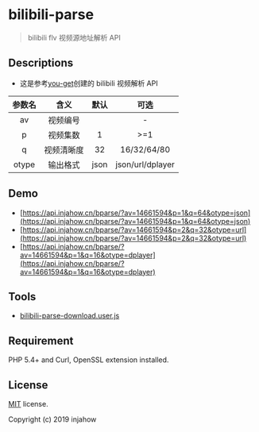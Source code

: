 # bilibili-parse

> bilibili flv 视频源地址解析 API

## Descriptions

- 这是参考[you-get](https://github.com/soimort/you-get)创建的 bilibili 视频解析 API

| 参数名 |    含义    | 默认 |       可选       |
| :----: | :--------: | :--: | :--------------: |
|   av   |  视频编号  |      |        -         |
|   p    |  视频集数  |  1   |       >=1        |
|   q    | 视频清晰度 |  32  |   16/32/64/80    |
| otype  |  输出格式  | json | json/url/dplayer |

## Demo

- [https://api.injahow.cn/bparse/?av=14661594&p=1&q=64&otype=json](https://api.injahow.cn/bparse/?av=14661594&p=1&q=64&otype=json)
- [https://api.injahow.cn/bparse/?av=14661594&p=2&q=32&otype=url](https://api.injahow.cn/bparse/?av=14661594&p=2&q=32&otype=url)
- [https://api.injahow.cn/bparse/?av=14661594&p=1&q=16&otype=dplayer](https://api.injahow.cn/bparse/?av=14661594&p=1&q=16&otype=dplayer)

## Tools

- [bilibili-parse-download.user.js](https://github.com/injahow/bilibili-parse/raw/master/tools/bilibili-parse-download.user.js)

## Requirement

PHP 5.4+ and Curl, OpenSSL extension installed.

## License

[MIT](https://github.com/injahow/bilibili-parse/blob/master/LICENSE) license.

Copyright (c) 2019 injahow
